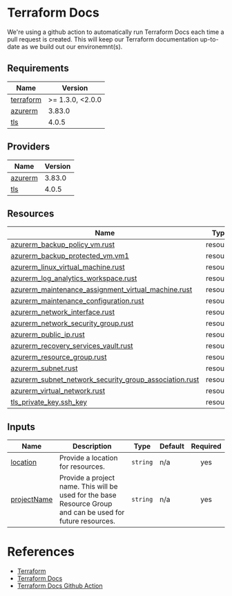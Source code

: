 # Terraform Docs

We're using a github action to automatically run Terraform Docs each time a pull request is created.  This will keep our Terraform documentation up-to-date as we build out our environemnt(s).

<!-- BEGIN_TF_DOCS -->
## Requirements

| Name | Version |
|------|---------|
| <a name="requirement_terraform"></a> [terraform](#requirement\_terraform) | >= 1.3.0, <2.0.0 |
| <a name="requirement_azurerm"></a> [azurerm](#requirement\_azurerm) | 3.83.0 |
| <a name="requirement_tls"></a> [tls](#requirement\_tls) | 4.0.5 |

## Providers

| Name | Version |
|------|---------|
| <a name="provider_azurerm"></a> [azurerm](#provider\_azurerm) | 3.83.0 |
| <a name="provider_tls"></a> [tls](#provider\_tls) | 4.0.5 |

## Resources

| Name | Type |
|------|------|
| [azurerm_backup_policy_vm.rust](https://registry.terraform.io/providers/hashicorp/azurerm/3.83.0/docs/resources/backup_policy_vm) | resource |
| [azurerm_backup_protected_vm.vm1](https://registry.terraform.io/providers/hashicorp/azurerm/3.83.0/docs/resources/backup_protected_vm) | resource |
| [azurerm_linux_virtual_machine.rust](https://registry.terraform.io/providers/hashicorp/azurerm/3.83.0/docs/resources/linux_virtual_machine) | resource |
| [azurerm_log_analytics_workspace.rust](https://registry.terraform.io/providers/hashicorp/azurerm/3.83.0/docs/resources/log_analytics_workspace) | resource |
| [azurerm_maintenance_assignment_virtual_machine.rust](https://registry.terraform.io/providers/hashicorp/azurerm/3.83.0/docs/resources/maintenance_assignment_virtual_machine) | resource |
| [azurerm_maintenance_configuration.rust](https://registry.terraform.io/providers/hashicorp/azurerm/3.83.0/docs/resources/maintenance_configuration) | resource |
| [azurerm_network_interface.rust](https://registry.terraform.io/providers/hashicorp/azurerm/3.83.0/docs/resources/network_interface) | resource |
| [azurerm_network_security_group.rust](https://registry.terraform.io/providers/hashicorp/azurerm/3.83.0/docs/resources/network_security_group) | resource |
| [azurerm_public_ip.rust](https://registry.terraform.io/providers/hashicorp/azurerm/3.83.0/docs/resources/public_ip) | resource |
| [azurerm_recovery_services_vault.rust](https://registry.terraform.io/providers/hashicorp/azurerm/3.83.0/docs/resources/recovery_services_vault) | resource |
| [azurerm_resource_group.rust](https://registry.terraform.io/providers/hashicorp/azurerm/3.83.0/docs/resources/resource_group) | resource |
| [azurerm_subnet.rust](https://registry.terraform.io/providers/hashicorp/azurerm/3.83.0/docs/resources/subnet) | resource |
| [azurerm_subnet_network_security_group_association.rust](https://registry.terraform.io/providers/hashicorp/azurerm/3.83.0/docs/resources/subnet_network_security_group_association) | resource |
| [azurerm_virtual_network.rust](https://registry.terraform.io/providers/hashicorp/azurerm/3.83.0/docs/resources/virtual_network) | resource |
| [tls_private_key.ssh_key](https://registry.terraform.io/providers/hashicorp/tls/4.0.5/docs/resources/private_key) | resource |

## Inputs

| Name | Description | Type | Default | Required |
|------|-------------|------|---------|:--------:|
| <a name="input_location"></a> [location](#input\_location) | Provide a location for resources. | `string` | n/a | yes |
| <a name="input_projectName"></a> [projectName](#input\_projectName) | Provide a project name. This will be used for the base Resource Group and can be used for future resources. | `string` | n/a | yes |
<!-- END_TF_DOCS -->

# References

 * [Terraform](https://developer.hashicorp.com/terraform/intro)
 * [Terraform Docs](https://terraform-docs.io)
 * [Terraform Docs Github Action](https://github.com/terraform-docs/gh-actions)
